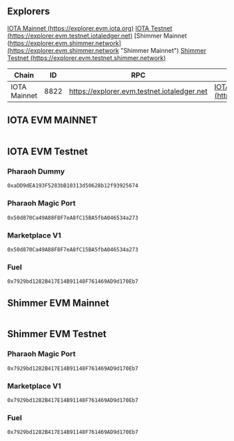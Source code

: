 ## Explorers

[IOTA Mainnet (https://explorer.evm.iota.org)](https://explorer.evm.iota.org "IOTA Mainnet")
[IOTA Testnet (https://explorer.evm.testnet.iotaledger.net)](https://explorer.evm.testnet.iotaledger.net "IOTA Testnet")
[Shimmer Mainnet (https://explorer.evm.shimmer.network](https://explorer.evm.shimmer.network "Shimmer Mainnet")
[Shimmer Testnet (https://explorer.evm.testnet.shimmer.network)](https://explorer.evm.testnet.shimmer.network "Shimmer Testnet")

| Chain | ID | RPC | Explorer |
| --- | --- | --- | --- |
| IOTA Mainnet | 8822 | https://explorer.evm.testnet.iotaledger.net | [IOTA Mainnet (https://explorer.evm.iota.org)](https://explorer.evm.iota.org "IOTA Mainnet") | 


## IOTA EVM MAINNET

```

```

## IOTA EVM Testnet

### Pharaoh Dummy
```
0xaDD9dEA193F5283bB10313d50628b12f93925674
```
### Pharaoh Magic Port
```
0x50d870Ca49A88F8F7eA8fC15BA5fbA046534a273
```
### Marketplace V1
```
0x50d870Ca49A88F8F7eA8fC15BA5fbA046534a273
```
### Fuel
```
0x7929bd1282B417E14B91148F761469AD9d170Eb7
```

## Shimmer EVM Mainnet
```

```
## Shimmer EVM Testnet
### Pharaoh Magic Port
```
0x7929bd1282B417E14B91148F761469AD9d170Eb7
```
### Marketplace V1
```
0x7929bd1282B417E14B91148F761469AD9d170Eb7
```
### Fuel
```
0x7929bd1282B417E14B91148F761469AD9d170Eb7
```

